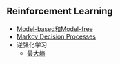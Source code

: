 ## Reinforcement Learning

* [Model-based和Model-free](./model_base_free.md)
* [Markov Decision Processes](./mdp.md)
* 逆强化学习
  * [最大熵](./maxent.md)
